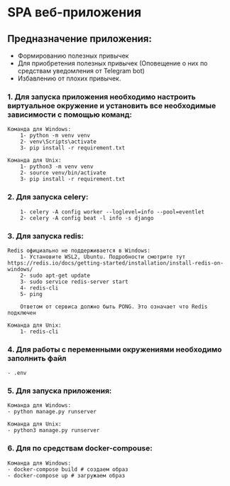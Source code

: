 # SPA веб-приложения

## Предназначение приложения:
- Формированию полезных привычек 
- Для приобретения полезных привычек (Оповещение о них по средствам уведомления от Telegram bot)
- Избавлению от плохих привычек.

### 1. Для запуска приложения необходимо настроить виртуальное окружение и установить все необходимые зависимости с помощью команд:
    Команда для Windows:
        1- python -m venv venv
        2- venv\Scripts\activate
        3- pip install -r requirement.txt

    Команда для Unix:
        1- python3 -m venv venv
        2- source venv/bin/activate 
        3- pip install -r requirement.txt

### 2. Для запуска celery:
        1- celery -A config worker --loglevel=info --pool=eventlet
        2- celery -A config beat -l info -s django

### 3. Для запуска redis:
    Redis официально не поддерживается в Windows: 
        1- Установите WSL2, Ubuntu. Подробности смотрите тут https://redis.io/docs/getting-started/installation/install-redis-on-windows/
        2- sudo apt-get update
        3- sudo service redis-server start
        4- redis-cli
        5- ping
        
        Ответом от сервиса должно быть PONG. Это означает что Redis подключен

    Команда для Unix:
        1- redis-cli

### 4. Для работы с переменными окружениями необходимо заполнить файл
    - .env

### 5. Для запуска приложения: 
    Команда для Windows:
    - python manage.py runserver

    Команда для Unix:
    - python3 manage.py runserver
### 6. Для по средствам docker-compouse: 
    Команда для Windows:
    - docker-compose build # создаем образ
    - docker-compose up # загружаем образ

